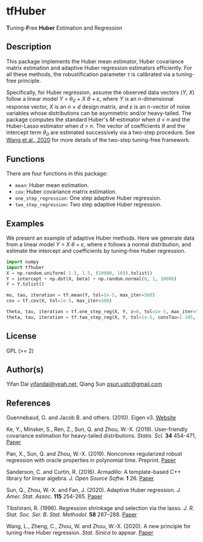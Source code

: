 # tfHuber

**T**uning-**F**ree **Huber** Estimation and Regression

## Description

This package implements the Huber mean estimator, Huber covariance matrix estimation and adaptive Huber regression estimators efficiently. For all these methods, the robustification parameter *&tau;* is calibrated via a tuning-free principle.

Specifically, for Huber regression, assume the observed data vectors (*Y*, *X*) follow a linear model *Y = &theta;<sub>0</sub> + X &theta; + &epsilon;*, where *Y* is an *n*-dimensional response vector, *X* is an *n* &times; *d* design matrix, and *&epsilon;* is an *n*-vector of noise variables whose distributions can be asymmetric and/or heavy-tailed. The package computes the standard Huber's *M*-estimator when *d < n* and the Huber-Lasso estimator when *d > n*. The vector of coefficients *&theta;* and the intercept term *&theta;<sub>0</sub>* are estimated successively via a two-step procedure. See [Wang et al., 2020](https://www.math.ucsd.edu/~wez243/tfHuber.pdf) for more details of the two-step tuning-free framework.


## Functions

There are four functions in this package: 

* `mean`: Huber mean estimation.
* `cov`: Huber covariance matrix estimation.
* `one_step_regression`: One step adaptive Huber regression.
* `two_step_regression`: Two step adaptive Huber regression.


## Examples 


We present an example of adaptive Huber methods. Here we generate data from a linear model *Y = X &theta; + &epsilon;*, where *&epsilon;* follows a normal distribution, and estimate the intercept and coefficients by tuning-free Huber regression.

```python
import numpy
import tfhuber
X = np.random.uniform(-1.5, 1.5, (10000, 10)).tolist()
Y = intercept + np.dot(X, beta) + np.random.normal(0, 1, 10000)
Y = Y.tolist()

mu, tau, iteration = tf.mean(Y, tol=1e-5, max_iter=500)
cov = tf.cov(X, tol=1e-5, max_iter=500)

theta, tau, iteration = tf.one_step_reg(X, Y, z=0, tol=1e-5, max_iter=500)
theta, tau, iteration = tf.two_step_reg(X, Y, tol=1e-5, consTau=1.345, max_iter=500)
```

## License
GPL (>= 2)

## Author(s)

Yifan Dai <yifandai@yeah.net>, Qiang Sun <qsun.ustc@gmail.com>

## References

Guennebaud, G. and Jacob B. and others. (2010). Eigen v3. [Website](http://eigen.tuxfamily.org)

Ke, Y., Minsker, S., Ren, Z., Sun, Q. and Zhou, W.-X. (2019). User-friendly covariance estimation for heavy-tailed distributions. *Statis. Sci.* **34** 454-471, [Paper](https://projecteuclid.org/euclid.ss/1570780979)

Pan, X., Sun, Q. and Zhou, W.-X. (2019). Nonconvex regularized robust regression with oracle properties in polynomial time. Preprint. [Paper](https://arxiv.org/abs/1907.04027)

Sanderson, C. and Curtin, R. (2016). Armadillo: A template-based C++ library for linear algebra. *J. Open Source Softw.* **1** 26. [Paper](http://conradsanderson.id.au/pdfs/sanderson_armadillo_joss_2016.pdf)

Sun, Q., Zhou, W.-X. and Fan, J. (2020). Adaptive Huber regression. *J. Amer. Stat. Assoc.* **115** 254-265. [Paper](https://doi.org/10.1080/01621459.2018.1543124)

Tibshirani, R. (1996). Regression shrinkage and selection via the lasso. *J. R. Stat. Soc. Ser. B. Stat. Methodol.* **58** 267–288. [Paper](https://www.jstor.org/stable/2346178?seq=1#metadata_info_tab_contents)

Wang, L., Zheng, C., Zhou, W. and Zhou, W.-X. (2020). A new principle for tuning-free Huber regression. *Stat. Sinica* to appear. [Paper](https://www.math.ucsd.edu/~wez243/tfHuber.pdf)